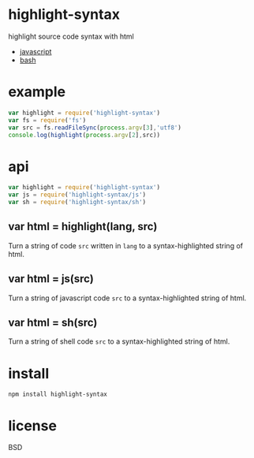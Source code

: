 # highlight-syntax

highlight source code syntax with html

* [javascript](https://npmjs.com/package/highlight-javascript-syntax)
* [bash](https://npmjs.com/package/highlight-bash-syntax)

# example

``` js
var highlight = require('highlight-syntax')
var fs = require('fs')
var src = fs.readFileSync(process.argv[3],'utf8')
console.log(highlight(process.argv[2],src))
```

# api

``` js
var highlight = require('highlight-syntax')
var js = require('highlight-syntax/js')
var sh = require('highlight-syntax/sh')
```

## var html = highlight(lang, src)

Turn a string of code `src` written in `lang` to a syntax-highlighted string of
html.

## var html = js(src)

Turn a string of javascript code `src` to a syntax-highlighted string of html.

## var html = sh(src)

Turn a string of shell code `src` to a syntax-highlighted string of html.

# install

```
npm install highlight-syntax
```

# license

BSD
